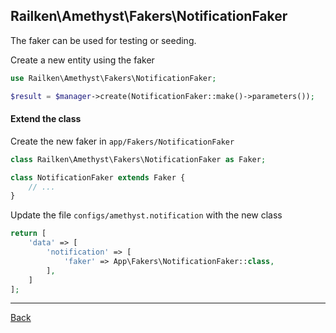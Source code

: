 ## Railken\Amethyst\Fakers\NotificationFaker

The faker can be used for testing or seeding.

Create a new entity using the faker

```php
use Railken\Amethyst\Fakers\NotificationFaker;

$result = $manager->create(NotificationFaker::make()->parameters());
```

#### Extend the class

Create the new faker in `app/Fakers/NotificationFaker`
```php
class Railken\Amethyst\Fakers\NotificationFaker as Faker;

class NotificationFaker extends Faker {
	// ...
}
```
Update the file `configs/amethyst.notification` with the new class
```php
return [
    'data' => [
        'notification' => [
            'faker' => App\Fakers\NotificationFaker::class,
        ],
    ]
];
```


---
[Back](index.md)